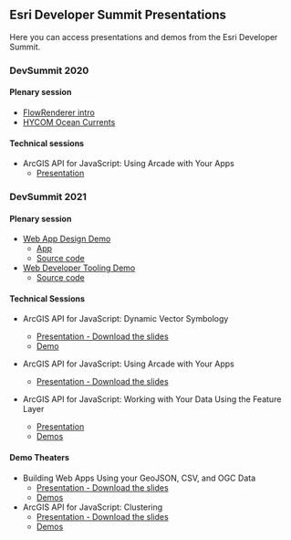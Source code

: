## Esri Developer Summit Presentations

Here you can access presentations and demos from the Esri Developer Summit.

### DevSummit 2020

#### Plenary session
- [FlowRenderer intro](https://annelfitz.github.io/DevSummit-presentations/DS-2022/flow-plenary/intro/)
- [HYCOM Ocean Currents](https://annelfitz.github.io/DevSummit-presentations/DS-2022/flow-plenary/ocean-currents/)

#### Technical sessions
- ArcGIS API for JavaScript: Using Arcade with Your Apps
  - [Presentation](https://afitz.esri.com/testing/DevSummit-presentations/DS-2022/Using-Arcade-with-your-apps/)


### DevSummit 2021

#### Plenary session
- [Web App Design Demo](https://youtu.be/_yKBDw3D_q0)
  - [App](https://annelfitz.github.io/DevSummit-presentations/DS-2021/plenary/age-income-in-LA/)
  - [Source code](https://github.com/annelfitz/DevSummit-presentations/tree/main/DS-2021/plenary/age-income-in-LA)
- [Web Developer Tooling Demo](https://youtu.be/P_fLfP0O7lc)
  - [Source code](https://github.com/annelfitz/DevSummit-presentations/tree/main/DS-2021/plenary/ESM/vite-arcgis-project)

#### Technical Sessions
  
- ArcGIS API for JavaScript: Dynamic Vector Symbology
  - [Presentation - Download the slides](https://raw.githubusercontent.com/annelfitz/DevSummit-presentations/main/DS-2021/Dynamic-vector-symbology/slides.pptx)
  - [Demo](https://annelfitz.github.io/DevSummit-presentations/DS-2021/Dynamic-vector-symbology/demos/intro-cim.html)

- ArcGIS API for JavaScript: Using Arcade with Your Apps
  - [Presentation - Download the slides](https://raw.githubusercontent.com/annelfitz/DevSummit-presentations/main/DS-2021/Using-arcade-with-your-apps/slides.pptx)

- ArcGIS API for JavaScript: Working with Your Data Using the Feature Layer
  - [Presentation](https://annelfitz.github.io/DevSummit-presentations/DS-2021/Working-with-your-data-using-the-feature-layer/)
  - [Demos](https://annelfitz.github.io/DevSummit-presentations/DS-2021/Working-with-your-data-using-the-feature-layer/Demos/)

#### Demo Theaters 

- Building Web Apps Using your GeoJSON, CSV, and OGC Data
  - [Presentation - Download the slides](https://raw.githubusercontent.com/annelfitz/DevSummit-presentations/main/DS-2021/Building-web-apps-using-GeoJSON-CSV-OGC-data/slides.pptx)
  - [Demos](https://annelfitz.github.io/DevSummit-presentations/DS-2021/Building-web-apps-using-GeoJSON-CSV-OGC-data/demos/)
- ArcGIS API for JavaScript: Clustering
  - [Presentation - Download the slides](https://raw.githubusercontent.com/annelfitz/DevSummit-presentations/main/DS-2021/Clustering/slides.pptx)
  - [Demos](https://github.com/annelfitz/DevSummit-presentations/DS-2021/Clustering/demos/)
